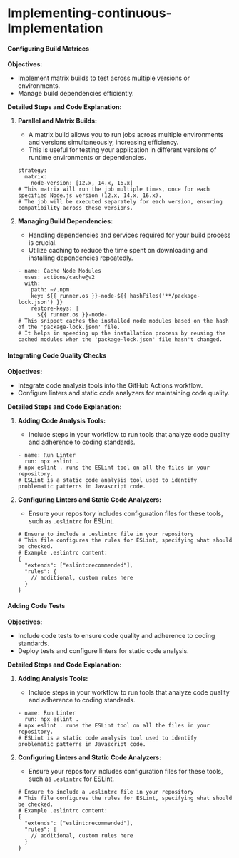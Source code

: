 # Implementing-continuous-Implementation


#### Configuring Build Matrices

**Objectives:**
- Implement matrix builds to test across multiple versions or environments.
- Manage build dependencies efficiently.

**Detailed Steps and Code Explanation:**

1. **Parallel and Matrix Builds:**
   - A matrix build allows you to run jobs across multiple environments and versions simultaneously, increasing efficiency.
   - This is useful for testing your application in different versions of runtime environments or dependencies.

   ```
   strategy:
     matrix:
       node-version: [12.x, 14.x, 16.x]
   # This matrix will run the job multiple times, once for each specified Node.js version (12.x, 14.x, 16.x).
   # The job will be executed separately for each version, ensuring compatibility across these versions.
   ```

2. **Managing Build Dependencies:**
   - Handling dependencies and services required for your build process is crucial.
   - Utilize caching to reduce the time spent on downloading and installing dependencies repeatedly.

   ```
   - name: Cache Node Modules
     uses: actions/cache@v2
     with:
       path: ~/.npm
       key: ${{ runner.os }}-node-${{ hashFiles('**/package-lock.json') }}
       restore-keys: |
         ${{ runner.os }}-node-
   # This snippet caches the installed node modules based on the hash of the 'package-lock.json' file.
   # It helps in speeding up the installation process by reusing the cached modules when the 'package-lock.json' file hasn't changed.
   ```

####  Integrating Code Quality Checks

**Objectives:**
- Integrate code analysis tools into the GitHub Actions workflow.
- Configure linters and static code analyzers for maintaining code quality.

**Detailed Steps and Code Explanation:**

1. **Adding Code Analysis Tools:**
   - Include steps in your workflow to run tools that analyze code quality and adherence to coding standards.

   ```
   - name: Run Linter
     run: npx eslint .
   # npx eslint . runs the ESLint tool on all the files in your repository.
   # ESLint is a static code analysis tool used to identify problematic patterns in Javascript code.
   ```

2. **Configuring Linters and Static Code Analyzers:**
   - Ensure your repository includes configuration files for these tools, such as `.eslintrc` for ESLint.

   ```
   # Ensure to include a .eslintrc file in your repository
   # This file configures the rules for ESLint, specifying what should be checked.
   # Example .eslintrc content:
   {
     "extends": ["eslint:recommended"],
     "rules": {
       // additional, custom rules here
     }
   }
   ```

#### Adding Code Tests

**Objectives:**
- Include code tests to ensure code quality and adherence to coding standards.
- Deploy tests and configure linters for static code analysis.

**Detailed Steps and Code Explanation:**

1. **Adding Analysis Tools:**
   - Include steps in your workflow to run tools that analyze code quality and adherence to coding standards.

   ```
   - name: Run Linter
     run: npx eslint .
   # npx eslint . runs the ESLint tool on all the files in your repository.
   # ESLint is a static code analysis tool used to identify problematic patterns in Javascript code.
   ```

2. **Configuring Linters and Static Code Analyzers:**
   - Ensure your repository includes configuration files for these tools, such as `.eslintrc` for ESLint.

   ```
   # Ensure to include a .eslintrc file in your repository
   # This file configures the rules for ESLint, specifying what should be checked.
   # Example .eslintrc content:
   {
     "extends": ["eslint:recommended"],
     "rules": {
       // additional, custom rules here
     }
   }
   ```
